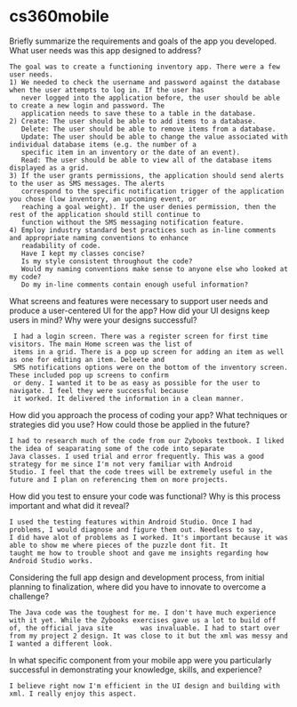 # cs360mobile

Briefly summarize the requirements and goals of the app you developed. What user needs was this app designed to address?

    The goal was to create a functioning inventory app. There were a few user needs. 
    1) We needed to check the username and password against the database when the user attempts to log in. If the user has 
       never logged into the application before, the user should be able to create a new login and password. The 
       application needs to save these to a table in the database. 
    2) Create: The user should be able to add items to a database.
       Delete: The user should be able to remove items from a database.
       Update: The user should be able to change the value associated with individual database items (e.g. the number of a 
       specific item in an inventory or the date of an event). 
       Read: The user should be able to view all of the database items displayed as a grid.
    3) If the user grants permissions, the application should send alerts to the user as SMS messages. The alerts 
       correspond to the specific notification trigger of the application you chose (low inventory, an upcoming event, or
       reaching a goal weight). If the user denies permission, then the rest of the application should still continue to 
       function without the SMS messaging notification feature.
    4) Employ industry standard best practices such as in-line comments and appropriate naming conventions to enhance 
       readability of code.
       Have I kept my classes concise?
       Is my style consistent throughout the code?
       Would my naming conventions make sense to anyone else who looked at my code?
       Do my in-line comments contain enough useful information?

What screens and features were necessary to support user needs and produce a user-centered UI for the app? How did your UI designs keep users in mind? Why were your designs successful?
    
     I had a login screen. There was a register screen for first time visitors. The main Home screen was the list of 
     items in a grid. There is a pop up screen for adding an item as well as one for editing an item. Deleete and 
     SMS notifications options were on the bottom of the inventory screen. These included pop up screens to confirm 
     or deny. I wanted it to be as easy as possible for the user to navigate. I feel they were successful because 
     it worked. It delivered the information in a clean manner.

How did you approach the process of coding your app? What techniques or strategies did you use? How could those be applied in the future?

    I had to research much of the code from our Zybooks textbook. I liked the idea of seaparating some of the code into separate 
    Java classes. I used trial and error frequently. This was a good strategy for me since I'm not very familiar with Android
    Studio. I feel that the code trees will be extremely useful in the future and I plan on referencing them on more projects.

How did you test to ensure your code was functional? Why is this process important and what did it reveal?

    I used the testing features within Android Studio. Once I had problems, I would diagnose and figure them out. Needless to say,
    I did have alot of problems as I worked. It's important because it was able to show me where pieces of the puzzle dont fit. It
    taught me how to trouble shoot and gave me insights regarding how Android Studio works.

Considering the full app design and development process, from initial planning to finalization, where did you have to innovate to overcome a challenge?

    The Java code was the toughest for me. I don't have much experience with it yet. While the Zybooks exercises gave us a lot to build off of, the official java site       was invaluable. I had to start over from my project 2 design. It was close to it but the xml was messy and I wanted a different look. 
    

In what specific component from your mobile app were you particularly successful in demonstrating your knowledge, skills, and experience?

    I believe right now I'm efficient in the UI design and building with xml. I really enjoy this aspect.
